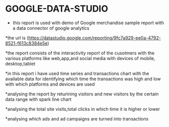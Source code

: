 # GOOGLE-DATA-STUDIO

* this report is used with demo of Google merchandise sample report with a data connector of google analytics

*the url is (https://datastudio.google.com/reporting/9fc7a929-ee0a-4792-8521-f613c8384e5e)

*the report consists of the interactivity report of the cusotmers with the various platforms like web,app,and social media with devices of mobile, desktop,tablet

*in this report i have used time series and transactions chart with the available data for identifying which time the transactions was high and low with which platforms and devices are used

*analysing the report by returining visitors and new visitors by the certain data range with spark line chart

*analysing the total site visits,total clicks in which time it is higher or lower

*analysing which ads and ad campaigns are turned into transactions
